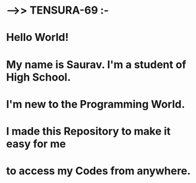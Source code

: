 # -->> TENSURA-69  :-
 
# Hello World!
# My name is Saurav. I'm a student of High School.
# I'm new to the Programming World.
# I made this Repository to make it easy for me
# to access my Codes from anywhere.

